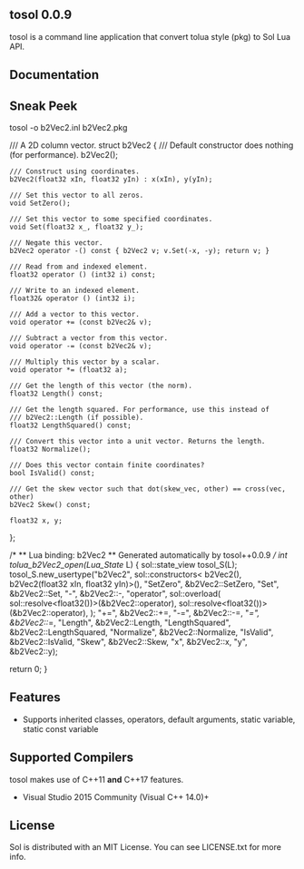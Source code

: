 ## tosol 0.0.9

tosol is a command line application that convert tolua style (pkg) to Sol Lua API.

## Documentation


## Sneak Peek

tosol -o b2Vec2.inl b2Vec2.pkg


/// A 2D column vector.
struct b2Vec2
{
	/// Default constructor does nothing (for performance).
	b2Vec2();

	/// Construct using coordinates.
	b2Vec2(float32 xIn, float32 yIn) : x(xIn), y(yIn);

	/// Set this vector to all zeros.
	void SetZero();

	/// Set this vector to some specified coordinates.
	void Set(float32 x_, float32 y_);

	/// Negate this vector.
	b2Vec2 operator -() const { b2Vec2 v; v.Set(-x, -y); return v; }
	
	/// Read from and indexed element.
	float32 operator () (int32 i) const;

	/// Write to an indexed element.
	float32& operator () (int32 i);

	/// Add a vector to this vector.
	void operator += (const b2Vec2& v);

	/// Subtract a vector from this vector.
	void operator -= (const b2Vec2& v);

	/// Multiply this vector by a scalar.
	void operator *= (float32 a);

	/// Get the length of this vector (the norm).
	float32 Length() const;

	/// Get the length squared. For performance, use this instead of
	/// b2Vec2::Length (if possible).
	float32 LengthSquared() const;

	/// Convert this vector into a unit vector. Returns the length.
	float32 Normalize();

	/// Does this vector contain finite coordinates?
	bool IsValid() const;

	/// Get the skew vector such that dot(skew_vec, other) == cross(vec, other)
	b2Vec2 Skew() const;

	float32 x, y;
};


/*
** Lua binding: b2Vec2
** Generated automatically by tosol++0.0.9 
*/
int tolua_b2Vec2_open(Lua_State* L)
{
 sol::state_view tosol_S(L);
 tosol_S.new_usertype<b2Vec2>("b2Vec2", 
 	sol::constructors<
 		b2Vec2(),
 		b2Vec2(float32 xIn, float32 yIn)>(),
 	"SetZero", &b2Vec2::SetZero,
 	"Set", &b2Vec2::Set,
 	"-", &b2Vec2::-,
 	"operator", sol::overload(
		sol::resolve<float32())>(&b2Vec2::operator),
		sol::resolve<float32())>(&b2Vec2::operator),
	);
 	"+=", &b2Vec2::+=,
 	"-=", &b2Vec2::-=,
 	"*=", &b2Vec2::*=,
 	"Length", &b2Vec2::Length,
 	"LengthSquared", &b2Vec2::LengthSquared,
 	"Normalize", &b2Vec2::Normalize,
 	"IsValid", &b2Vec2::IsValid,
 	"Skew", &b2Vec2::Skew,
 	"x", &b2Vec2::x,
 	"y", &b2Vec2::y);

 return 0;
}





## Features

-  Supports inherited classes, operators, default arguments, static variable, static const variable

## Supported Compilers

tosol makes use of C++11 **and** C++17 features. 

- Visual Studio 2015 Community (Visual C++ 14.0)+


## License

Sol is distributed with an MIT License. You can see LICENSE.txt for more info.